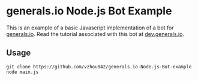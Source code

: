 # generals.io Node.js Bot Example

This is an example of a basic Javascript implementation of a bot for [generals.io](http://generals.io). Read the tutorial associated with this bot at [dev.generals.io](http://dev.generals.io).

## Usage

```
git clone https://github.com/vzhou842/generals.io-Node.js-Bot-example
node main.js
```
